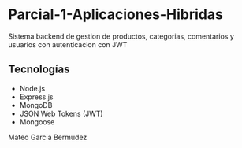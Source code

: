 # Parcial-1-Aplicaciones-Hibridas
Sistema backend de gestion de productos, categorias, comentarios y usuarios con autenticacion con JWT


## Tecnologías
- Node.js
- Express.js
- MongoDB
- JSON Web Tokens (JWT)
- Mongoose

Mateo Garcia Bermudez
